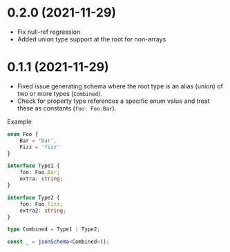 
# 0.2.0 (2021-11-29)
- Fix null-ref regression
- Added union type support at the root for non-arrays

# 0.1.1 (2021-11-29)
- Fixed issue generating schema where the root type is an alias (union) of two or more types (`Combined`).
- Check for property type references a specific enum value and treat these as constants (`foo: Foo.Bar`).
 
Example
```typescript
enum Foo {
    Bar = 'bar',
    Fizz = 'fizz'
}

interface Type1 {
    foo: Foo.Bar;
    extra: string;
}

interface Type2 {
    foo: Foo.Fizz;
    extra2: string;
}

type Combined = Type1 | Type2;

const _ = jsonSchema<Combined>();
```